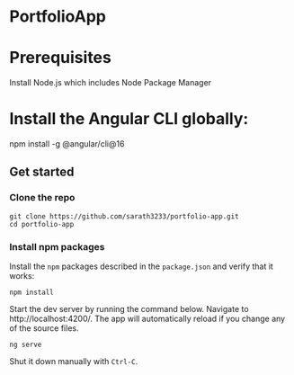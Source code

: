 # PortfolioApp

# Prerequisites

Install Node.js which includes Node Package Manager

# Install the Angular CLI globally:

npm install -g @angular/cli@16


## Get started

### Clone the repo

```shell
git clone https://github.com/sarath3233/portfolio-app.git
cd portfolio-app
```

### Install npm packages

Install the `npm` packages described in the `package.json` and verify that it works:

```shell
npm install
```

Start the dev server by running the command below. Navigate to http://localhost:4200/. The app will automatically reload if you change any of the source files.

```shell
ng serve
```

Shut it down manually with `Ctrl-C`.